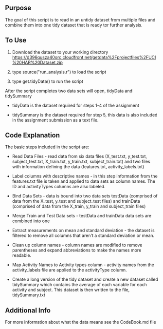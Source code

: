 ## Purpose
The goal of this script is to read in an untidy dataset from multiple files and combine them into one tidy dataset that is ready tor further analysis. 

## To Use
 1. Download the dataset to your working directory https://d396qusza40orc.cloudfront.net/getdata%2Fprojectfiles%2FUCI%20HAR%20Dataset.zip 
 
 2. type source("run_analysis.r") to load the script
 
 3. type get.tidyData() to run the script
 
After the script completes two data sets will open, tidyData and tidySummary

  - tidyData is the dataset required for steps 1-4 of the assignment
  
  - tidySummary is the dataset required for step 5, this data is also included in the assignment submission as a text file.

## Code Explanation
The basic steps included in the script are:

- Read Data Files - read data from six data files (X_test.txt, y_test.txt, subject_test.txt, X_train.txt, y_train.txt, subject_train.txt) and two files with information defining the data (features.txt, activity_labels.txt)

- Label columns with descriptive names - in this step information from the features.txt file is taken and applied to data sets as column names.  The ID and activityTypes columns are also labeled.

- Bind Data Sets - data is bound into two data sets testData (comprised of data from the X_test, y_test and subject_test files) and trainData (comprised of data from the X_train, y_train and subject_train files)

- Merge Train and Test Data sets - testData and trainData data sets are combined into one

- Extract measurements on mean and standard deviation - the dataset is filtered to remove all columns that aren't a standard deviation or mean.

- Clean up column names - column names are modified to remove parentheses and expand abbreviations to make the names more readable.  

- Map Activity Names to Activity types column - activity names from the activity_labels file are applied to the activityType column.

- Create a long version of the tidy dataset and create a new dataset called tidySummary which contains the average of each variable for each activity and subject. This dataset is then written to the file, tidySummary.txt

## Additional Info
For more information about what the data means see the CodeBook.md file
